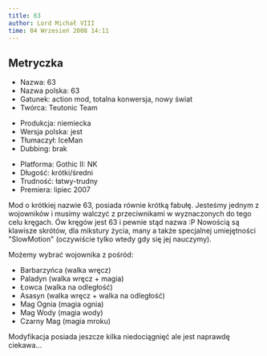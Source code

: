 ```yaml
---
title: 63
author: Lord Michał VIII
time: 04 Wrzesień 2008 14:11
---
```


## Metryczka

<!-- -->
- Nazwa: 63
- Nazwa polska: 63
- Gatunek: action mod, totalna konwersja, nowy świat
- Twórca: Teutonic Team

<!-- -->
- Produkcja: niemiecka
- Wersja polska: jest
- Tłumaczył: IceMan
- Dubbing: brak

<!-- -->
- Platforma: Gothic II: NK
- Długość: krótki/średni
- Trudność: łatwy-trudny
- Premiera: lipiec 2007

Mod o krótkiej nazwie 63, posiada równie krótką fabułę. Jesteśmy jednym z wojowników i musimy walczyć z przeciwnikami w wyznaczonych do tego celu kręgach. Ów kręgów jest 63 i pewnie stąd nazwa :P Nowością są klawisze skrótów, dla mikstury życia, many a także specjalnej umiejętności "SlowMotion" (oczywiście tylko wtedy gdy się jej nauczymy).

Możemy wybrać wojownika z pośród:
- Barbarzyńca (walka wręcz)
- Paladyn (walka wręcz + magia)
- Łowca (walka na odległość)
- Asasyn (walka wręcz + walka na odległość)
- Mag Ognia (magia ognia)
- Mag Wody (magia wody)
- Czarny Mag (magia mroku)

Modyfikacja posiada jeszcze kilka niedociągnięć ale jest naprawdę ciekawa...
